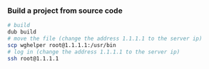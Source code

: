 ### Build a project from source code
```bash
# build
dub build
# move the file (change the address 1.1.1.1 to the server ip)
scp wghelper root@1.1.1.1:/usr/bin
# log in (change the address 1.1.1.1 to the server ip)
ssh root@1.1.1.1
```
